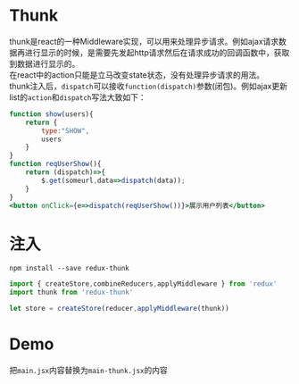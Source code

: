 # Thunk
thunk是react的一种Middleware实现，可以用来处理异步请求。例如ajax请求数据再进行显示的时候，是需要先发起http请求然后在请求成功的回调函数中，获取到数据进行显示的。<br>
在react中的action只能是立马改变state状态，没有处理异步请求的用法。<br>
thunk注入后，`dispatch`可以接收`function(dispatch)`参数(闭包)。例如ajax更新list的`action`和`dispatch`写法大致如下：
```jsx
function show(users){
    return {
        type:"SHOW",
        users
    }
}
function reqUserShow(){
    return (dispatch)=>{
        $.get(someurl,data=>dispatch(data));
    }
}
<button onClick={e=>dispatch(reqUserShow())}>展示用户列表</button>
```
# 注入
```
npm install --save redux-thunk
```
```jsx
import { createStore,combineReducers,applyMiddleware } from 'redux'
import thunk from 'redux-thunk'

let store = createStore(reducer,applyMiddleware(thunk))
```
# Demo
把`main.jsx`内容替换为`main-thunk.jsx`的内容